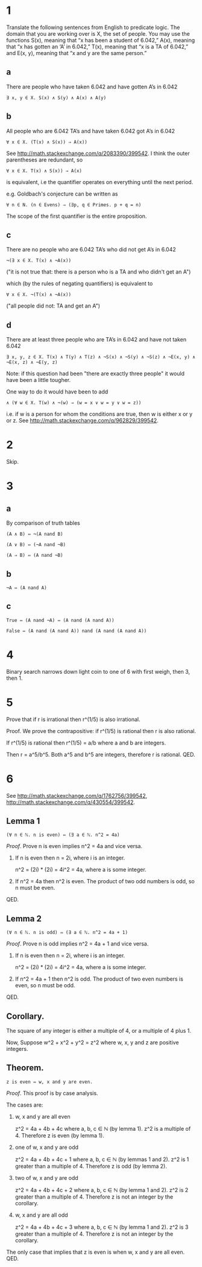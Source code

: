 # 1

Translate the following sentences from English to predicate logic. The domain
that you are working over is X, the set of people. You may use the functions
S(x), meaning that “x has been a student of 6.042,” A(x), meaning that “x has
gotten an ‘A’ in 6.042,” T(x), meaning that “x is a TA of 6.042,” and E(x, y),
meaning that “x and y are the same person.”

## a

There are people who have taken 6.042 and have gotten A’s in 6.042

    ∃ x, y ∈ X. S(x) ∧ S(y) ∧ A(x) ∧ A(y)

## b

All people who are 6.042 TA’s and have taken 6.042 got A’s in 6.042

    ∀ x ∈ X. (T(x) ∧ S(x)) ⇒ A(x))

See http://math.stackexchange.com/q/2083390/399542. I think the outer
parentheses are redundant, so 

    ∀ x ∈ X. T(x) ∧ S(x)) ⇒ A(x)

is equivalent, i.e the quantifier operates on everything until the next period.

e.g. Goldbach's conjecture can be written as

    ∀ n ∈ N. (n ∈ Evens) ⇒ (∃p, q ∈ Primes. p + q = n)

The scope of the first quantifier is the entire proposition.

## c

There are no people who are 6.042 TA’s who did not get A’s in 6.042

    ¬(∃ x ∈ X. T(x) ∧ ¬A(x))

("it is not true that: there is a person who is a TA and who didn't get an A")

which (by the rules of negating quantifiers) is equivalent to

    ∀ x ∈ X. ¬(T(x) ∧ ¬A(x))

("all people did not: TA and get an A")

## d

There are at least three people who are TA’s in 6.042 and have not taken 6.042

    ∃ x, y, z ∈ X. T(x) ∧ T(y) ∧ T(z) ∧ ¬S(x) ∧ ¬S(y) ∧ ¬S(z) ∧ ¬E(x, y) ∧ ¬E(x, z) ∧ ¬E(y, z)

Note: if this question had been "there are exactly three people" it would have
been a little tougher. 

One way to do it would have been to add

    ∧ (∀ w ∈ X. T(w) ∧ ¬(w) ⇒ (w = x ∨ w = y ∨ w = z))

i.e. if w is a person for whom the conditions are true, then w is either x or y
or z. See http://math.stackexchange.com/q/962829/399542.

# 2

Skip.

# 3

## a

By comparison of truth tables

    (A ∧ B) ⇔ ¬(A nand B)

    (A ∨ B) ⇔ (¬A nand ¬B)

    (A ⇒ B) ⇔ (A nand ¬B)

## b

    ¬A ⇔ (A nand A)

## c

    True ⇔ (A nand ¬A) ⇔ (A nand (A nand A))

    False ⇔ (A nand (A nand A)) nand (A nand (A nand A))

# 4

Binary search narrows down light coin to one of 6 with first weigh, then 3,
then 1.

# 5

Prove that if r is irrational then r^(1/5) is also irrational.

Proof. We prove the contrapositive: if r^(1/5) is rational then r is also
rational.

If r^(1/5) is rational then r^(1/5) = a/b where a and b are integers.

Then r = a^5/b^5. Both a^5 and b^5 are integers, therefore r is rational. QED.

# 6

See http://math.stackexchange.com/q/1762756/399542,
http://math.stackexchange.com/q/430554/399542.

## Lemma 1

    (∀ n ∈ ℕ. n is even) ⇔ (∃ a ∈ ℕ. n^2 = 4a)

_Proof_. Prove n is even implies n^2 = 4a and vice versa.

 1. If n is even then n = 2i, where i is an integer.
 
    n^2 = (2i) * (2i) = 4i^2 = 4a, where a is some integer.

 2. If n^2 = 4a then n^2 is even. The product of two odd numbers is odd, so n
    must be even.

QED.

## Lemma 2

    (∀ n ∈ ℕ. n is odd) ⇔ (∃ a ∈ ℕ. n^2 = 4a + 1)

_Proof_. Prove n is odd implies n^2 = 4a + 1 and vice versa.

 1. If n is even then n = 2i, where i is an integer.
 
    n^2 = (2i) * (2i) = 4i^2 = 4a, where a is some integer.

 2. If n^2 = 4a + 1 then n^2 is odd. The product of two even numbers is even,
    so n must be odd.

QED.

## Corollary.

The square of any integer is either a multiple of 4, or a multiple of 4 plus 1.

Now, Suppose w^2 + x^2 + y^2 = z^2 where w, x, y and z are positive integers. 

## Theorem. 

    z is even ⇔ w, x and y are even.

_Proof_. This proof is by case analysis. 

The cases are:

 1. w, x and y are all even

    z^2 = 4a + 4b + 4c where a, b, c ∈ ℕ (by lemma 1). z^2 is a multiple of 4.
    Therefore z is even (by lemma 1).

 3. one of w, x and y are odd

    z^2 = 4a + 4b + 4c + 1 where a, b, c ∈ ℕ (by lemmas 1 and 2). z^2 is
    1 greater than a multiple of 4. Therefore z is odd (by lemma 2).

 3. two of w, x and y are odd

    z^2 = 4a + 4b + 4c + 2 where a, b, c ∈ ℕ (by lemma 1 and 2). z^2 is 2
    greater than a multiple of 4. Therefore z is not an integer by the
    corollary.

 2. w, x and y are all odd

    z^2 = 4a + 4b + 4c + 3 where a, b, c ∈ ℕ (by lemma 1 and 2). z^2 is 3
    greater than a multiple of 4. Therefore z is not an integer by the
    corollary.

The only case that implies that z is even is when w, x and y are all even. QED.
